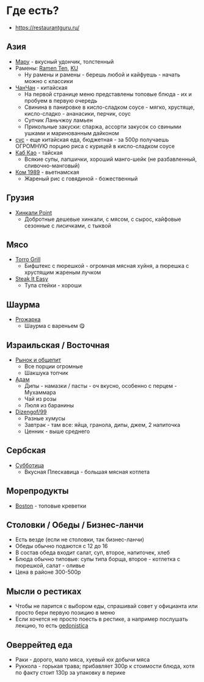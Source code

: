 # Где есть?

- https://restaurantguru.ru/

## Азия

- [Мару](https://itadaki.ru/) - вкусный удончик, толстенный
- Рамены: [Ramen Ten](https://ramenten.ru/), [KU](https://kuramen.ru/)
    - Ну рамены и рамены - берешь любой и кайфуешь - начать можно с классики
- [ЧанЧан](https://yandex.ru/maps/-/CCURfGvNgD) - китайская
    - На первой странице меню представлены топовые блюда - их и пробуем в первую очередь
    - Свинина в панировке в кисло-сладком соусе - мягко, хрустяще, кисло-сладко - ананасики, перчик, соус
    - Супчик Ланьчжоу ламьен
    - Прикольные закуски: спаржа, ассорти закусок со свиными ушками и маринованным дайконом
- [cvc](https://www.china-wok.ru/) - еще китайская еда, бюджетная - за 500р получаешь ОГРОМНУЮ порцию риса с курицей в
  кисло-сладком соусе
- [Каб Као](https://yandex.ru/maps/-/CCURfGvocA) - тайская
    - Всякие супы, лапшички, хороший манго-шейк (не разбавленный, сливочно-манговый)
- [Ком 1989](https://yandex.ru/maps/-/CCURfGUwLB) - вьетнамская
    - Жареный рис с говядиной - божественный

## Грузия

- [Хинкали Point](https://yandex.ru/maps/-/CCURfGvphB)
    - Добротные дешевые хинкали, с мясом, с сырос, кайфовые сезонные с
      лисичками, с тыквой

## Мясо

- [Torro Grill](https://yandex.ru/maps/-/CCURfGf-GB)
    - Бифштекс с пюрешкой - огромная мясная хуйня, а пюрешка с хрустящим жареным лучком
- [Steak It Easy](https://yandex.ru/maps/-/CCURfGfspA)
    - Тупа стейки - хороши

## Шаурма

- [Proжарка](https://yandex.ru/maps/-/CCURfGaAWC)
    - Шаурма с вареньем 😋

## Израильская / Восточная

- [Рынок и общепит](https://yandex.ru/maps/-/CCURfGCRwC)
    - Все порции огромные
    - Шакшука топчик
- [Адам](https://yandex.ru/maps/org/adam/61786401208/?ll=37.586922%2C55.773591&z=16)
    - Дипы - намазки / пасты - оч вкусно, особенно с перцем - Мухаммара
    - Чай из розы
    - Люля из баранины
- [Dizengof/99](https://dizengof99.com/)
    - Разные хумусы
    - Завтрак - там все: яйца, гранола, дипы, джем, 2 напиточка
    - Ценник - выше среднего

## Сербская

- [Субботица](http://subbotitsa.ru/)
    - Вкусная Плескавица - большая мясная котлета

## Морепродукты

- [Boston](https://www.boston-restaurant.ru/) - топовые креветки

## Столовки / Обеды / Бизнес-ланчи

- Есть везде (если не столовки, так бизнес-ланчи)
- Обеды обычно подаются с 12 до 16
- В состав обеда входит салат, суп, второе, напиточек, хлеб
- Блюда обычно типовые: супы типа борща, второе - котлетка с пюрешкой, салат - оливье
- Цена в районе 300-500р

## Мысли о рестиках

- Чтобы не парится с выбором еды, спрашивай совет у официанта или просто бери первую позицию в меню
- Если хочется не просто поесть в рестике, а например послушать лекцию, то
  есть [gedonistica](https://www.gedonistica.ru/)

## Оверрейтед еда

- Раки - дорого, мало мяса, хуевый юх добычи мяса
- Руккола - горькая трава; прибавляет 300р к стоимости блюда, хотя по факту стоит 130р за упаковку в перике

